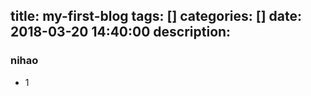 title: my-first-blog
tags: []
categories: []
date: 2018-03-20 14:40:00
description:
---
### nihao
* 1
